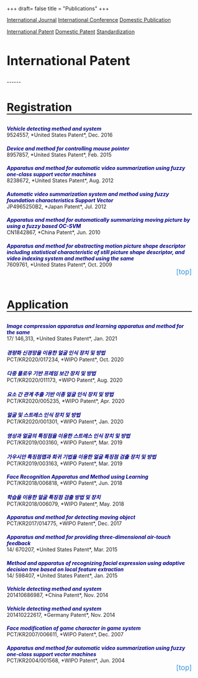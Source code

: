 +++
draft= false
title = "Publications"
+++

<style>
    .paper-title{
        margin-bottom: 0;
        color: darkblue;
        }
    .paper-author{
        font-weight: bold;
        }
    #teleport{
        text-decoration: none;
        color: #3794de;
        display: block;
        text-align: right;
        font-size: 19px;
        }
    #teleport:hover{
        text-decoration: none;
        font-weight: bold;
        color: #3794de;
        display: block;
        text-align: right;
        }
    .button{
        width: 250px;
        }
</style>

<div id="action-buttons" style="margin-bottom: 15px; margin-top: 10px;">
<a class="button outline big" href="/publications">International Journal</a>
<a class="button outline big" href="/publications-int-conf">International Conference</a>
<a class="button outline big" href="/publications-dom">Domestic Publication</a>
</div>

<div id="action-buttons">
<a class="button primary big" href="/publications-int-pat">International Patent</a>
<a class="button outline big" href="/publications-dom-pat">Domestic Patent</a>
<a class="button outline big" href="/publications-std">Standardization</a>
</div>


<h2 style="font-size: 35px;">International Patent</h2>
------
<br/>
<h3 style="border-bottom: 2px solid; font-size: 30px;">Registration</h3>


<h5 class="paper-title">Vehicle detecting method and system</h5>
9524557, *United States Patent*, Dec. 2016

<h5 class="paper-title">Device and method for controlling mouse pointer</h5>
8957857, *United States Patent*, Feb. 2015

<h5 class="paper-title">Apparatus and method for automatic video summarization using fuzzy one-class support vector machines</h5>
8238672, *United States Patent*, Aug. 2012

<h5 class="paper-title">Automatic video summarization system and method using fuzzy foundation characteristics Support Vector</h5>
JP4965250B2, *Japan Patent*, Jul. 2012

<h5 class="paper-title">Apparatus and method for automatically summarizing moving picture by using a fuzzy based OC-SVM</h5>
CN1842867, *China Patent*, Jun. 2010

<h5 class="paper-title">Apparatus and method for abstracting motion picture shape descriptor including statistical characteristic of still picture shape descriptor, and video indexing system and method using the same</h5>
7609761, *United States Patent*, Oct. 2009
<a href="#top-of-page" id="teleport">[top]</a>

<br/>
<h3 style="border-bottom: 2px solid; font-size: 30px;">Application</h3>

<h5 class="paper-title">Image compression apparatus and learning apparatus and method for the same</h5>
17/ 146,313, *United States Patent*, Jan. 2021

<h5 class="paper-title">경량화 신경망을 이용한 얼굴 인식 장치 및 방법</h5>
PCT/KR2020/017234, *WIPO Patent*, Oct. 2020

<h5 class="paper-title">다중 플로우 기반 프레임 보간 장치 및 방법</h5>
PCT/KR2020/011173, *WIPO Patent*, Aug. 2020

<h5 class="paper-title">요소 간 관계 추출 기반 이종 얼굴 인식 장치 및 방법</h5>
PCT/KR2020/005235, *WIPO Patent*, Apr. 2020

<h5 class="paper-title">얼굴 및 스트레스 인식 장치 및 방법</h5>
PCT/KR2020/001301, *WIPO Patent*, Jan. 2020

<h5 class="paper-title">영상과 얼굴의 특징점을 이용한 스트레스 인식 장치 및 방법</h5>
PCT/KR2019/003160, *WIPO Patent*, Mar. 2019

<h5 class="paper-title">가우시안 특징점맵과 회귀 기법을 이용한 얼굴 특징점 검출 장치 및 방법</h5>
PCT/KR2019/003163, *WIPO Patent*, Mar. 2019

<h5 class="paper-title">Face Recognition Apparatus and Method using Learning</h5>
PCT/KR2018/006818, *WIPO Patent*, Jun. 2018

<h5 class="paper-title">학습을 이용한 얼굴 특징점 검출 방법 및 장치</h5>
PCT/KR2018/006079, *WIPO Patent*, May. 2018

<h5 class="paper-title">Apparatus and method for detecting moving object</h5>
PCT/KR2017/014775, *WIPO Patent*, Dec. 2017

<h5 class="paper-title">Apparatus and method for providing three-dimensional air-touch feedback</h5>
14/ 670207, *United States Patent*, Mar. 2015

<h5 class="paper-title">Method and apparatus of recognizing facial expression using adaptive decision tree based on local feature extraction</h5>
14/ 598407, *United States Patent*, Jan. 2015

<h5 class="paper-title">Vehicle detecting method and system</h5>
201410686987, *China Patent*, Nov. 2014

<h5 class="paper-title">Vehicle detecting method and system</h5>
201410222617, *Germany Patent*, Nov. 2014

<h5 class="paper-title">Face modification of game character in game system</h5>
PCT/KR2007/006611, *WIPO Patent*, Dec. 2007

<h5 class="paper-title">Apparatus and method for automatic video summarization using fuzzy one-class support vector machines</h5>
PCT/KR2004/001568, *WIPO Patent*, Jun. 2004
<a href="#top-of-page" id="teleport">[top]</a>




